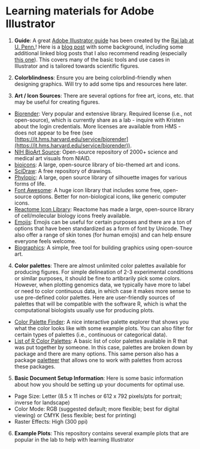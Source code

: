 # Learning materials for Adobe Illustrator

1. **Guide**: A great [Adobe Illustrator guide](https://docs.google.com/document/d/1TXmbltzBPcApCcuJ9HLOIQgWPqKylrFRWRudrN-5vBE/edit#) has been created by the [Raj lab at U. Penn.](https://rajlab.seas.upenn.edu/)! Here is a [blog post](https://rajlaboratory.blogspot.com/2019/08/i-adobe-illustrator-for-scientific.html) with some background, including some additional linked blog posts that I also recommend reading (especially [this one](https://rajlaboratory.blogspot.com/2016/02/from-reproducibility-to-over.html)). This covers many of the basic tools and use cases in Illustrator and is tailored towards scientific figures.

2. **Colorblindness**: Ensure you are being colorblind-friendly when designing graphics. Will try to add some tips and resources here later.

3. **Art / Icon Sources**: There are several options for free art, icons, etc. that may be useful for creating figures.

- [Biorender](https://www.biorender.com/): Very popular and extensive library. Required license (i.e., not open-source), which is currently share as a lab - inquire with Kristen about the login credentials. More licenses are available from HMS - does not appear to be free (see [https://it.hms.harvard.edu/service/biorender](https://it.hms.harvard.edu/service/biorender)).
- [NIH BioArt Source](https://bioart.niaid.nih.gov/): Open-source repository of 2000+ science and medical art visuals from NIAID.
- [bioicons](https://bioicons.com/): A large, open-source library of bio-themed art and icons.
- [SciDraw](https://scidraw.io/): A free repository of drawings.
- [Phylopic](https://www.phylopic.org/): A large, open source library of silhouette images for various forms of life.
- [Font Awesome](https://fontawesome.com/search?m=free&o=r): A huge icon library that includes some free, open-source options. Better for non-biological icons, like generic computer icons. 
- [Reactome Icon Library](https://reactome.org/icon-lib): Reactome has made a large, open-source library of cell/molecular biology icons freely available.
- [Emojis](https://unicode.org/emoji/charts/full-emoji-list.html): Emojis can be useful for certain purposes and there are a ton of options that have been standardized as a form of font by Unicode. They also offer a range of skin tones (for human emojis) and can help ensure everyone feels welcome.
- [Biographics](https://biographics.nitro.bio/): A simple, free tool for building graphics using open-source art.

4. **Color palettes**: There are almost unlimited color palettes available for producing figures. For simple delineation of 2-3 experimental conditions or similar purposes, it should be fine to artibrarily pick some colors. However, when plotting genomics data, we typically have more to label or need to color continuous data, in which case it makes more sense to use pre-defined color palettes. Here are user-friendly sources of palettes that will be compatible with the software R, which is what the computational biologists usually use for producing plots.

- [Color Palette Finder](https://r-graph-gallery.com/color-palette-finder): A nice interactive palette explorer that shows you what the color looks like with some example plots. You can also filter for certain types of palettes (i.e., continuous or categorical data).
- [List of R Color Palettes](https://github.com/EmilHvitfeldt/r-color-palettes?tab=readme-ov-file#palettes-sorted-by-package-alphabetically): A basic list of color palettes available in R that was put together by someone. In this case, palettes are broken down by package and there are many options. This same person also has a package [paletteer](https://github.com/EmilHvitfeldt/paletteer) that allows one to work with palettes from across these packages.

5. **Basic Document Setup Information**: Here is some basic information about how you should be setting up your documents for optimal use.

- Page Size: Letter (8.5 x 11 inches or 612 x 792 pixels/pts for portrait; inverse for landscape)
- Color Mode: RGB (suggested default; more flexible; best for digital viewing) or CMYK (less flexible; best for printing)
- Raster Effects: High (300 ppi)

6. **Example Plots**: This repository contains several example plots that are popular in the lab to help with learning Illustrator
